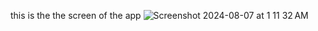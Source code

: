 this is the the screen of the app 
![Screenshot 2024-08-07 at 1 11 32 AM](https://github.com/user-attachments/assets/2ede2152-54ba-4d87-95f9-05ac47bac06d)
